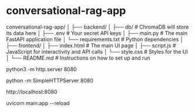 # conversational-rag-app

conversational-rag-app/
│
├── backend/
│   ├── db/                     # ChromaDB will store its data here
│   ├── .env                    # Your secret API keys
│   ├── main.py                 # The main FastAPI application file
│   └── requirements.txt        # Python dependencies
│
├── frontend/
│   ├── index.html              # The main UI page
│   ├── script.js               # JavaScript for interactivity and API calls
│   └── style.css               # Styles for the UI
│
└── README.md                   # Instructions on how to set up and run


python3 -m http.server 8080

python -m SimpleHTTPServer 8080

http://localhost:8080

uvicorn main:app --reload
